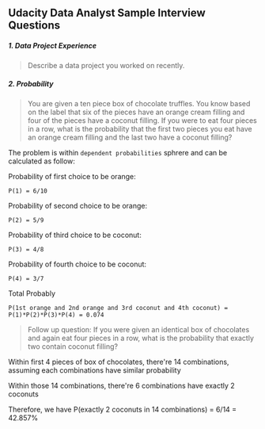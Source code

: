 ## Udacity Data Analyst Sample Interview Questions

##### 1. Data Project Experience

> Describe a data project you worked on recently.


##### 2. Probability
> You are given a ten piece box of chocolate truffles. You know based on the label that six of the pieces have an orange cream filling and four of the pieces have a coconut filling. If you were to eat four pieces in a row, what is the probability that the first two pieces you eat have an orange cream filling and the last two have a coconut filling?

The problem is within `dependent probabilities` sphrere and can be calculated as follow:

Probability of first choice to be orange: 
```
P(1) = 6/10
```
Probability of second choice to be orange: 
```
P(2) = 5/9
```
Probability of third choice to be coconut: 
```
P(3) = 4/8
```
Probability of fourth choice to be coconut: 
```
P(4) = 3/7
```
Total Probably 
```
P(1st orange and 2nd orange and 3rd coconut and 4th coconut) = P(1)*P(2)*P(3)*P(4) = 0.074
```
> Follow up question: If you were given an identical box of chocolates and again eat four pieces in a row, what is the probability that exactly two contain coconut filling?

Within first 4 pieces of box of chocolates, there're 14 combinations, assuming each combinations have similar probability

Within those 14 combinations, there're 6 combinations have exactly 2 coconuts

Therefore, we have P(exactly 2 coconuts in 14 combinations) = 6/14 = 42.857%
```
